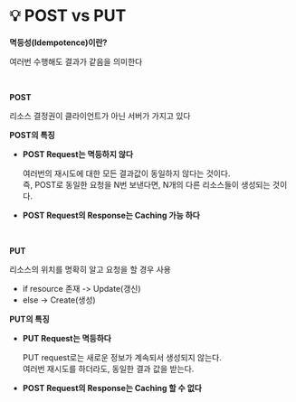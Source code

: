 # 💡 **POST vs PUT**

**멱등성(Idempotence)이란?**

여러번 수행해도 결과가 같음을 의미한다 <br>

<br>

**POST**

리소스 결정권이 클라이언트가 아닌 서버가 가지고 있다

**POST의 특징**

- **POST Request는 멱등하지 않다**

  여러번의 재시도에 대한 모든 결과값이 동일하지 않다는 것이다. <br>
  즉, POST로 동일한 요청을 N번 보낸다면, N개의 다른 리소스들이 생성되는 것이다.

- **POST Request의 Response는 Caching 가능 하다**

<br>

**PUT**

리소스의 위치를 명확히 알고 요청을 할 경우 사용

- if resource 존재 -> Update(갱신) <br>
- else -> Create(생성)

**PUT의 특징**

- **PUT Request는 멱등하다**

  PUT request로는 새로운 정보가 계속되서 생성되지 않는다. <br>
  여러번 재시도를 하더라도, 동일한 결과 값을 받는다.

- **POST Request의 Response는 Caching 할 수 없다**
